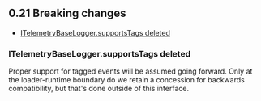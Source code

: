## 0.21 Breaking changes

- [ITelemetryBaseLogger.supportsTags deleted](#itelemetrybaseloggersupportstags-deleted)

### ITelemetryBaseLogger.supportsTags deleted

Proper support for tagged events will be assumed going forward. Only at the loader-runtime boundary do we retain
a concession for backwards compatibility, but that's done outside of this interface.
